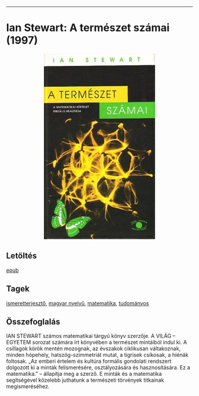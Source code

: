 <hr/>

# <a name="id_781">Ian Stewart: A természet számai (1997)</a>
<center><img src="https://github.com/BercziSandor/calibre_lib/raw/main/main/Ian%20Stewart/A%20termeszet%20szamai%20%28781%29/cover.jpg" alt="cover" width="300"/></center>

## Letöltés
[epub](https://github.com/BercziSandor/calibre_lib/raw/main/main/Ian%20Stewart/A%20termeszet%20szamai%20%28781%29/A%20termeszet%20szamai%20-%20Ian%20Stewart.epub)

## Tagek
[ismeretterjesztő](https://github.com/berczisandor/calibre_lib/blob/main/main/_tags/ismeretterjeszt%c5%91.md), [magyar nyelvű](https://github.com/berczisandor/calibre_lib/blob/main/main/_tags/magyar%20nyelv%c5%b1.md), [matematika](https://github.com/berczisandor/calibre_lib/blob/main/main/_tags/matematika.md), [tudományos](https://github.com/berczisandor/calibre_lib/blob/main/main/_tags/tudom%c3%a1nyos.md)

## Összefoglalás
<div>
<p>IAN STEWART számos matematikai tárgyú könyv szerzője. A VILÁG – EGYETEM sorozat számára írt könyvében a természet mintáiból indul ki. A csillagok körök mentén mozognak, az évszakok ciklikusan váltakoznak, minden hópehely, hatszög-szimmetriát mutat, a tigrisek csíkosak, a hiénák foltosak. „Az emberi értelem és kultúra formális gondolati rendszert dolgozott ki a minták felismerésére, osztályozására és hasznosítására. Ez a matematika.” – állapítja meg a szerző. E minták és a matematika segítségével közelebb juthatunk a természeti törvények titkainak megismeréséhez.</p></div>


